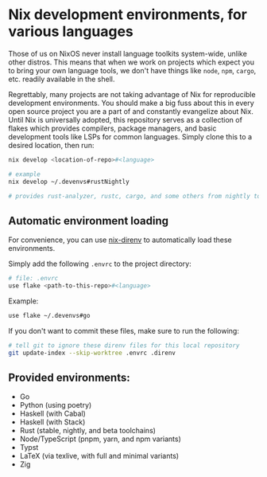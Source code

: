 # Nix development environments, for various languages

Those of us on NixOS never install language toolkits system-wide, unlike other distros. This means that when we
work on projects which expect you to bring your own language tools, we don't have things like `node`, `npm`, `cargo`, etc.
readily available in the shell.

Regrettably, many projects are not taking advantage of Nix for reproducible development environments. You should
make a big fuss about this in every open source project you are a part of and constantly evangelize about Nix.
Until Nix is universally adopted, this repository serves as a collection of flakes which provides compilers,
package managers, and basic development tools like LSPs for common languages. Simply clone this to a desired location,
then run:

```bash
nix develop <location-of-repo>#<language>

# example
nix develop ~/.devenvs#rustNightly

# provides rust-analyzer, rustc, cargo, and some others from nightly toolchain
```

## Automatic environment loading

For convenience, you can use [nix-direnv](https://github.com/nix-community/nix-direnv) to
automatically load these environments.

Simply add the following `.envrc` to the project directory:

```bash
# file: .envrc
use flake <path-to-this-repo>#<language>
```

Example:

```bash
use flake ~/.devenvs#go
```

If you don't want to commit these files, make sure to run the following:

```bash
# tell git to ignore these direnv files for this local repository
git update-index --skip-worktree .envrc .direnv
```

## Provided environments:

- Go
- Python (using poetry)
- Haskell (with Cabal)
- Haskell (with Stack)
- Rust (stable, nightly, and beta toolchains)
- Node/TypeScript (pnpm, yarn, and npm variants)
- Typst
- LaTeX (via texlive, with full and minimal variants)
- Zig
